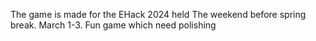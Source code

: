 The game is made for the EHack 2024 held The weekend before spring break. March 1-3.
Fun game which need polishing
